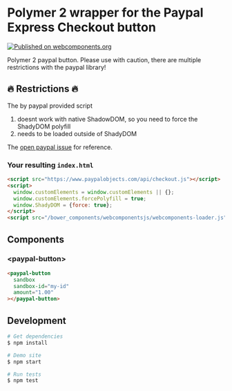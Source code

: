 # Polymer 2 wrapper for the Paypal Express Checkout button

[![Published on webcomponents.org](https://img.shields.io/badge/webcomponents.org-published-blue.svg)](https://www.webcomponents.org/element/morbidick/paypal-express-checkout)

Polymer 2 paypal button. Please use with caution, there are multiple restrictions with the paypal library!

## :fire: Restrictions :fire:

The by paypal provided script

  1. doesnt work with native ShadowDOM, so you need to force the ShadyDOM polyfill
  2. needs to be loaded outside of ShadyDOM

The [open paypal issue](https://github.com/paypal/paypal-checkout/issues/353) for reference.

### Your resulting `index.html`

````html
<script src="https://www.paypalobjects.com/api/checkout.js"></script>
<script>
  window.customElements = window.customElements || {};
  window.customElements.forcePolyfill = true;
  window.ShadyDOM = {force: true};
</script>
<script src="/bower_components/webcomponentsjs/webcomponents-loader.js"></script>
````

## Components

### \<paypal-button\>

````html
<paypal-button
  sandbox
  sandbox-id="my-id"
  amount="1.00"
></paypal-button>
````

## Development

```bash
# Get dependencies
$ npm install

# Demo site
$ npm start

# Run tests
$ npm test
```
